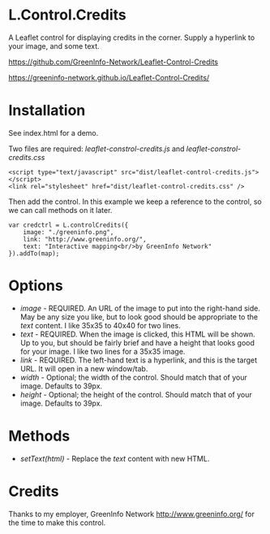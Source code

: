 # L.Control.Credits

A Leaflet control for displaying credits in the corner. Supply a hyperlink to your image, and some text.

https://github.com/GreenInfo-Network/Leaflet-Control-Credits

https://greeninfo-network.github.io/Leaflet-Control-Credits/


# Installation

See index.html for a demo.

Two files are required: _leaflet-constrol-credits.js_ and _leaflet-constrol-credits.css_

```
<script type="text/javascript" src="dist/leaflet-control-credits.js"></script>
<link rel="stylesheet" href="dist/leaflet-control-credits.css" />
```

Then add the control. In this example we keep a reference to the control, so we can call methods on it later.

```
var credctrl = L.controlCredits({
    image: "./greeninfo.png",
    link: "http://www.greeninfo.org/",
    text: "Interactive mapping<br/>by GreenInfo Network"
}).addTo(map);
```


# Options

* *image* - REQUIRED. An URL of the image to put into the right-hand side. May be any size you like, but to look good should be appropriate to the _text_ content. I like 35x35 to 40x40 for two lines.
* *text* - REQUIRED. When the image is clicked, this HTML will be shown. Up to you, but should be fairly brief and have a height that looks good for your image. I like two lines for a 35x35 image.
* *link* - REQUIRED. The left-hand text is a hyperlink, and this is the target URL. It will open in a new window/tab.
* *width* - Optional; the width of the control. Should match that of your image. Defaults to 39px.
* *height* - Optional; the height of the control. Should match that of your image. Defaults to 39px.


# Methods

* *setText(html)* - Replace the *text* content with new HTML.


# Credits
Thanks to my employer, GreenInfo Network http://www.greeninfo.org/ for the time to make this control.
